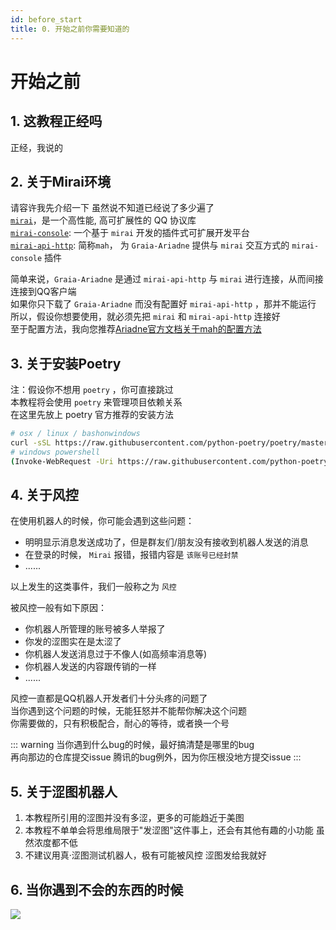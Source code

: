 ```yaml
---
id: before_start
title: 0. 开始之前你需要知道的
---
```


# 开始之前

## 1. 这教程正经吗
正经，我说的

## 2. 关于Mirai环境
请容许我先介绍一下 <Curtain>虽然说不知道已经说了多少遍了</Curtain>  
[`mirai`](https://github.com/mamoe/mirai)，是一个高性能, 高可扩展性的 QQ 协议库  
[`mirai-console`](https://github.com/mamoe/mirai-console): 一个基于 `mirai` 开发的插件式可扩展开发平台  
[`mirai-api-http`](https://github.com/project-mirai/mirai-api-http): 简称`mah`， 为 `Graia-Ariadne` 提供与 `mirai` 交互方式的 `mirai-console` 插件  
  
简单来说，`Graia-Ariadne` 是通过 `mirai-api-http` 与 `mirai` 进行连接，从而间接连接到QQ客户端  
如果你只下载了 `Graia-Ariadne` 而没有配置好 `mirai-api-http` ，那并不能运行  
所以，假设你想要使用，就必须先把 `mirai` 和 `mirai-api-http` 连接好  
至于配置方法，我向您推荐[Ariadne官方文档关于mah的配置方法](https://graia.readthedocs.io/zh_CN/latest/appendix/mah-install/)

## 3. 关于安装Poetry
注：假设你不想用 `poetry` ，你可直接跳过  
本教程将会使用 `poetry` 来管理项目依赖关系  
在这里先放上 poetry 官方推荐的安装方法
```bash
# osx / linux / bashonwindows 
curl -sSL https://raw.githubusercontent.com/python-poetry/poetry/master/get-poetry.py | python -
# windows powershell
(Invoke-WebRequest -Uri https://raw.githubusercontent.com/python-poetry/poetry/master/get-poetry.py -UseBasicParsing).Content | python -
```

## 4. 关于风控
在使用机器人的时候，你可能会遇到这些问题：
- 明明显示消息发送成功了，但是群友们/朋友没有接收到机器人发送的消息
- 在登录的时候， `Mirai` 报错，报错内容是 `该账号已经封禁`
- ......

以上发生的这类事件，我们一般称之为 `风控`  

被风控一般有如下原因：
- 你机器人所管理的账号被多人举报了
- 你发的涩图实在是太涩了
- 你机器人发送消息过于不像人(如高频率消息等)
- 你机器人发送的内容跟传销的一样
- ......

风控一直都是QQ机器人开发者们十分头疼的问题了  
当你遇到这个问题的时候，无能狂怒并不能帮你解决这个问题  
你需要做的，只有积极配合，耐心的等待，或者换一个号

::: warning
当你遇到什么bug的时候，最好搞清楚是哪里的bug  
再向那边的仓库提交issue <Curtain>腾讯的bug例外，因为你压根没地方提交issue</Curtain>
:::

## 5. 关于涩图机器人
1. 本教程所引用的涩图并没有多涩，更多的可能趋近于美图
2. 本教程不单单会将思维局限于"发涩图"这件事上，还会有其他有趣的小功能 <Curtain>虽然浓度都不低</Curtain>  
3. 不建议用真·涩图测试机器人，极有可能被风控 <Curtain>涩图发给我就好</Curtain>  


## 6. 当你遇到不会的东西的时候
![](/images/0_baidu.webp)